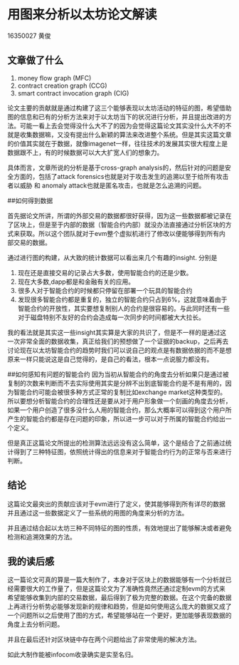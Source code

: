 # 用图来分析以太坊论文解读
16350027 黄俊
## 文章做了什么
1. money flow graph (MFC)
2. contract creation graph (CCG)
3. smart contract invocation graph (CIG)

论文主要的贡献就是通过构建了这三个能够表现以太坊活动的特征的图，希望借助图的信息和已有的分析方法来对于以太坊当下的状况进行分析，并且提出改进的方法。可能一看上去会觉得没什么大不了的因为会觉得这篇论文其实没什么大不的不就是收集数据嘛，又没有提出什么新颖的算法来改进整个系统。但是其实这篇文章的价值其实就在于数据，就像imagenet一样，往往技术的发展其实很大程度上是数据跟不上，有的时候数据可以大大扩宽人们的想象力。 

具体而言，文章所说的分析是基于cross-graph analysis的，然后针对的问题是安全方面的，包括了attack forensics也就是对于攻击发生的追溯以至于给所有攻击者以威胁 和 anomaly attack也就是匿名攻击，也就是怎么追溯的问题。

##如何得到数据

首先据论文所讲，所谓的外部交易的数据都很好获得，因为这一些数据都被记录在了区块上，但是至于内部的数据（智能合约内部）就没办法直接通过分析区块的方式来获取。所以这个团队就对于evm整个虚拟机进行了修改以便能够得到所有内部交易的数据。

通过进行图的构建，从大致的统计数据可以看出来几个有趣的insight. 
分别是
1. 现在还是直接交易的记录占大多数，使用智能合约的还是少数。
2. 现在大多数,dapp都是和金融有关的应用。
3. 很多人对于智能合约的时候都只停留在部署一个玩具的智能合约
4. 发现很多智能合约都是重复的，独立的智能合约只占到6%，这就意味着由于智能合约的开放性，其实要想复制别人的合约是很容易的。与此同时还有一些对于磁盘特别不友好的合约会造成每一次同步的时间都被大大拉长。

我的看法就是其实这一些insight其实算是大家的共识了，但是不一样的是通过这一次非常全面的数据收集，真正给我们的预想做了一个证据的backup，之后再去讨论现在以太坊智能合约的趋势时我们可以说自己的观点是有数据依据的而不是想原来一样只能说这是自己觉得的，是自己的看法，根本一点说服力都没有。


##如何感知有问题的智能合约
因为当初从智能合约的角度去分析如果只是通过被复制的次数来判断而不去实际使用其实是分辨不出到底智能合约是不是有用的，因为智能合约可能会被很多种方式正常的复制比如exchange market这种类型的。
所以要想分析智能合约的合理性还是要从对于用户形象做一个刻画的角度去分析，如果一个用户创造了很多没什么人用的智能合约，那么大概率可以得到这个用户所产生的智能合约都是存在问题的印象，所以进一步可以对于所属的智能合约给出一个定义。

但是真正这篇论文所提出的检测算法远远没有这么简单，这个是结合了之前通过统计得到了三种特征图，依照统计得出的信息来对于智能合约行为的正常与否来进行判断。

## 结论
这篇论文最突出的贡献应该对于evm进行了定义，使其能够得到所有详尽的数据并且通过这一些数据定义了一些系统的用图的角度来分析的方法。

并且通过结合起以太坊三种不同特征的图的性质，有效地提出了能够解决或者避免检测和追溯效果的方法。

## 我的读后感
这一篇论文可真的算是一篇大制作了，本身对于区块上的数据能够有一个分析就已经需要很大的工作量了，但是这篇论文为了准确性竟然还通过定制evm的方式来希望能够收集到内部的交易数据，最后得到了极为完整的数据。在这个完备的数据上再进行分析势必能够发现新的规律和趋势，但是如何使用这么庞大的数据又成了一个问题所以之后使用了图的方式，希望能够站在一个更好，更加能够表现数据的角度上去分析问题。

并且在最后还针对区块链中存在两个问题给出了非常使用的解决方法。

如此大制作能被infocom收录确实是实至名归。
